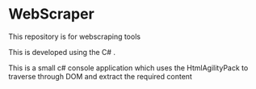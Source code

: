 # WebScraper
This repository is for webscraping tools

This is developed using the C# . 

This is a small c# console application which uses the HtmlAgilityPack to traverse through  DOM and extract the required content
